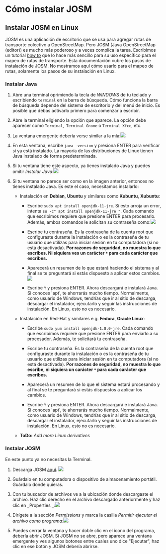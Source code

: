 # Cómo instalar JOSM

## Instalar JOSM en Linux

JOSM es una aplicación de escritorio que se usa para agregar rutas de transporte colectivo a OpenStreetMap. Pero JOSM (Java OpenStreetMap (editor)) es mucho más poderoso y a veces complica la tarea. Escribimos un tutorial _[how to](../installing-mapping-tool/index.md)_ que lo hace más sencillo para su uso específico para el mapeo de rutas de transporte. Esta documentación cubre los pasos de instalación de JOSM. No mostramos aquí cómo usarlo para el mapeo de rutas, solamente los pasos de su instalación en Linux.

### Instalar Java

1. Abre una terminal oprimiendo la tecla de _WINDOWS_ de tu teclado y escribiendo `terminal` en la barra de búsqueda. Cómo funciona la barra de búsqueda depende del sistema de escritorio y del menú de inicio. Es posible que debas activarlo primero para comenzar a escribir.

2. Abre la terminal eligiendo la opción que aparece. La opción debe aparecer como `Terminal`,` Terminal Gnome` o `Terminal Xfce`, etc.

3. La ventana emergente debería verse similar a la mía:![](terminal.png)

4. En esta ventana, escribe `java -version` y presiona ENTER para verificar si ya está instalado. La mayoría de las distribuciones de Linux tienen Java instalado de forma predeterminada.

5. Si tu ventana tiene este aspecto, ya tienes instalado Java y puedes omitir _Instalar Java_:![](terminal-java-version.png)

6. Si tu ventana no parece ser como en la imagen anterior, entonces no tienes instalado Java. Es este el caso, necesitamos instalarlo:

   - Instalación en **Debian**, **Ubuntu** y similares como **Kubuntu**, **Xubuntu**:
     
     - Escribe `sudo apt install openjdk-11-jre`. Si esto arroja un error, intenta `su -c" apt install openjdk-11-jre "`. Cada comando que escribimos requiere que presione ENTER para procesarlo. Además, ambos comandos le solicitan su contraseña como:![](terminal-password-prompt.png)
     
     - Escribe tu contraseña. Es la contraseña de la cuenta root que configuraste durante la instalación o es la contraseña de tu usuario que utilizas para iniciar sesión en tu computadora (si no está desactivada). **Por razones de seguridad, no muestra lo que escribes. Ni siquiera ves un carácter `*` para cada carácter que escribes.**
     
     - Aparecerá un resumen de lo que estará haciendo el sistema y al final se te preguntará si estás dispuesto a aplicar estos cambios.![](terminal-apt-prompt.png)
     
     - Escribe `Y` y presiona ENTER. Ahora descargará e instalará Java. Si conoces 'apt', te ahorrarás mucho tiempo. Normalmente, como usuario de Windows, tendrías que ir al sitio de descarga, descargar el instalador, ejecutarlo y seguir las instrucciones de instalación. En Linux, esto no es necesario.
   
   - Instalación en Red-Hat y similares e.g. **Fedora**, **Oracle Linux**:
     
     - Escribe `sudo yum install openjdk-1.8.0-jre`. Cada comando que escribimos requiere que presione ENTER para enviarlo a su procesador. Además, te solicitará tu contraseña.
     
     - Escribe tu contraseña. Es la contraseña de la cuenta root que configuraste durante la instalación o es la contraseña de tu usuario que utilizas para iniciar sesión en tu computadora (si no está desactivada). **Por razones de seguridad, no muestra lo que escribe, ni siquiera un carácter `*` para cada carácter que escribes.**
     
     - Aparecerá un resumen de lo que el sistema estará procesando y al final se te preguntará si estás dispuestos a aplicar los cambios. 
     
     - Escribe `Y` y presiona ENTER. Ahora descargará e instalará Java. Si conoces 'apt', te ahorrarás mucho tiempo. Normalmente, como usuario de Windows, tendrías que ir al sitio de descarga, descargar el instalador, ejecutarlo y seguir las instrucciones de instalación. En Linux, esto no es necesario.
   
   - **ToDo:** _Add more Linux derivatives_

### Instalar JOSM

En este punto ya no necesitas la Terminal.

1. Descarga JOSM [aquí](https://josm.openstreetmap.de/). ![](website-josm-download.png)

2. Guárdalo en tu computadora o dispositivo de almacenamiento portátil. Guárdalo donde quieras.

3. Con tu buscador de archivos ve a la ubicación donde descargaste el archivo. Haz clic derecho en el archivo descargado anteriormente y haz clic en _Properties _:![](contextmenu-properties.png)

4. Dirígete a la sección _Permissions_ y marca la casilla _Permitir ejecutar el archivo como programa_:![](properties-permissions.png)

5. Puedes cerrar la ventana y hacer doble clic en el icono del programa, debería abrir JOSM. Si JOSM no se abre, pero aparece una ventana emergente y ves algunos botones entre cuales uno dice "Ejecutar", haz clic en ese botón y JOSM debería abrirse.
